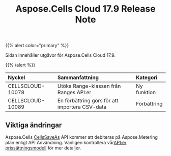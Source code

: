 ﻿---
title: Aspose.Cells Cloud 17.9 Release Note
second_title: Aspose.Cells Cloud Documen
type: docs
url: /sv/aspose-cells-cloud-17-9-release-notes/
aliases: [ /aspose-cells-for-cloud-17-9-release-notes/]
description: Aspose.Cells Cloud stöder Excel för att skapa, konvertera, sammanfoga, dela, skydda, inre objektoperation och så vidare
weight: 30
---
{{% alert color="primary" %}} 

Sidan innehåller utgåvor för Aspose.Cells Cloud 17.9.

{{% /alert %}} 

|**Nyckel**|**Sammanfattning**|**Kategori**|
|:- |:- |:- |
|CELLSCLOUD-10078|Utöka Range-klassen från Ranges API:er|Ny funktion|
|CELLSCLOUD-10089|En förbättring görs för att importera CSV-data|Förbättring|
## **Viktiga ändringar**
Aspose.Cells [CellsSaveAs](https://apireference.aspose.cloud/cells/#!/CellsSaveAs/CellsSaveAs_PostDocumentSaveAs) API kommer att debiteras på Aspose.Metering plan enligt API Användning. Vänligen kontrollera vår[API:er prissättningsmodell](https://purchase.aspose.cloud/pricing) för mer detaljer.

